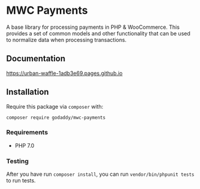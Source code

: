 # MWC Payments

A base library for processing payments in PHP & WooCommerce. This provides a set of common models and other functionality that can be used to normalize data when processing transactions.

## Documentation

https://urban-waffle-1adb3e69.pages.github.io

## Installation

Require this package via `composer` with:

```shell
composer require godaddy/mwc-payments
```

### Requirements

- PHP 7.0

### Testing

After you have run `composer install`, you can run `vendor/bin/phpunit tests` to run tests.
